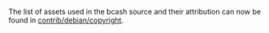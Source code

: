 The list of assets used in the bcash source and their attribution can now be found in [contrib/debian/copyright](../contrib/debian/copyright).
